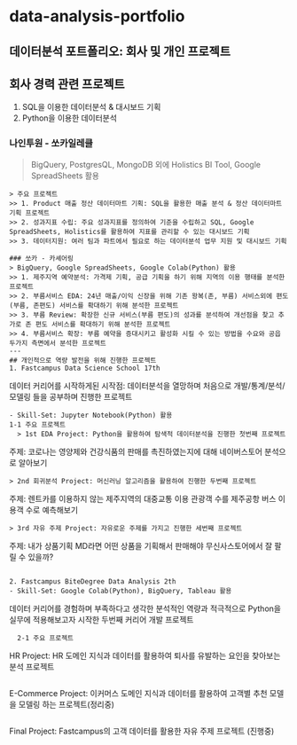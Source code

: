 # data-analysis-portfolio
데이터분석 포트폴리오: 회사 및 개인 프로젝트
---
## 회사 경력 관련 프로젝트
1. SQL을 이용한 데이터분석 & 대시보드 기획
2. Python을 이용한 데이터분석

### 나인투원 - 쏘카일레클
> BigQuery, PostgresQL, MongoDB 외에 Holistics BI Tool, Google SpreadSheets 활용
```
> 주요 프로젝트
>> 1. Product 매출 정산 데이터마트 기획: SQL을 활용한 매출 분석 & 정산 데이터마트 기획 프로젝트
>> 2. 성과지표 수립: 주요 성과지표를 정의하여 기준을 수립하고 SQL, Google SpreadSheets, Holistics를 활용하여 지표를 관리할 수 있는 대시보드 기획
>> 3. 데이터지원: 여러 팀과 파트에서 필요로 하는 데이터분석 업무 지원 및 대시보드 기획

### 쏘카 - 카셰어링
> BigQuery, Google SpreadSheets, Google Colab(Python) 활용
>> 1. 제주지역 예약분석: 가격제 기획, 공급 기획을 하기 위해 지역의 이용 행태를 분석한 프로젝트
>> 2. 부름서비스 EDA: 24년 매출/이익 신장을 위해 기존 왕복(존, 부름) 서비스외에 편도(부름, 존편도) 서비스를 확대하기 위해 분석한 프로젝트
>> 3. 부름 Review: 확장한 신규 서비스(부름 편도)의 성과를 분석하여 개선점을 찾고 추가로 존 편도 서비스를 확대하기 위해 분석한 프로젝트
>> 4. 부름서비스 확장: 부름 예약을 증대시키고 활성화 시킬 수 있는 방법을 수요와 공읍 두가지 측면에서 분석한 프로젝트
---
## 개인적으로 역량 발전을 위해 진행한 프로젝트
1. Fastcampus Data Science School 17th
```
데이터 커리어를 시작하게된 시작점: 데이터분석을 열망하며 처음으로 개발/통계/분석/모델링 들을 공부하며 진행한 프로젝트
```
- Skill-Set: Jupyter Notebook(Python) 활용   
1-1 주요 프로젝트
  > 1st EDA Project: Python을 활용하여 탐색적 데이터분석을 진행한 첫번째 프로젝트   
  ```
  주제: 코로나는 영양제와 건강식품의 판매를 촉진하였는지에 대해 네이버스토어 분석으로 알아보기
  ```
  > 2nd 회귀분석 Project: 머신러닝 알고리즘을 활용하여 진행한 두번째 프로젝트
  ```
  주제: 렌트카를 이용하지 않는 제주지역의 대중교통 이용 관광객 수를 제주공항 버스 이용객 수로 예측해보기
  ```
  > 3rd 자유 주제 Project: 자유로운 주제를 가지고 진행한 세번째 프로젝트
  ```
  주제: 내가 상품기획 MD라면 어떤 상품을 기획해서 판매해야 무신사스토어에서 잘 팔릴 수 있을까?
  ```

2. Fastcampus BiteDegree Data Analysis 2th
- Skill-Set: Google Colab(Python), BigQuery, Tableau 활용
```
데이터 커리어를 경험하며 부족하다고 생각한 분석적인 역량과 적극적으로 Python을 실무에 적용해보고자 시작한 두번째 커리어 개발 프로젝트
```
  2-1 주요 프로젝트   
  ```
  HR Project: HR 도메인 지식과 데이터를 활용하여 퇴사를 유발하는 요인을 찾아보는 분석 프로젝트
  ```

  ```
  E-Commerce Project: 이커머스 도메인 지식과 데이터를 활용하여 고객별 추천 모델을 모델링 하는 프로젝트(정리중)
  ```
  
  ```
  Final Project: Fastcampus의 고객 데이터를 활용한 자유 주제 프로젝트 (진행중)
  ```

